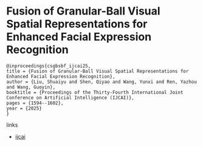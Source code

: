 # Fusion of Granular-Ball Visual Spatial Representations for Enhanced Facial Expression Recognition

```
@inproceedings{csgbsbf_ijcai25,
title = {Fusion of Granular-Ball Visual Spatial Representations for Enhanced Facial Expression Recognition},
author = {Liu, Shuaiyu and Shen, Qiyao and Wang, Yunxi and Ren, Yazhou and Wang, Guoyin},
booktitle = {Proceedings of the Thirty-Fourth International Joint Conference on Artificial Intelligence (IJCAI)},
pages = {1594--1602},
year = {2025}
}
```

links
- [ijcai](https://www.ijcai.org/proceedings/2025/178)
